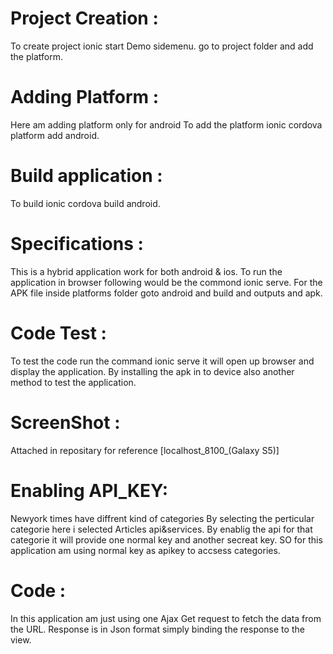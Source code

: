 <h1>Project Creation :</h1> 

To create project ionic start Demo sidemenu. 
go to project folder and add the platform.

<h1>Adding Platform :</h1>
Here am adding platform only for android
To add the platform ionic cordova platform add android.

<h1>Build application : </h1>
To build ionic cordova build android.

<h1>Specifications :</h1>
This is a hybrid application work for both android & ios.
To run the application in browser following would be the commond ionic serve. 
For the APK file inside platforms folder goto android and build and outputs and apk. 

<h1>Code Test :</h1>
To test the code run the command ionic serve  it will open up browser and display the application.
By installing the apk in to device also another method to test the application.


<h1>ScreenShot :</h1>
Attached in repositary for reference [localhost_8100_(Galaxy S5)]


<h1>Enabling API_KEY:</h1>
Newyork times have diffrent kind of categories
By selecting the perticular categorie here i selected Articles api&services.
By enablig the api for that categorie it will provide one normal key and another secreat key.
SO for this application am using normal key as apikey to accsess categories. 

<h1>Code : </h1>
In this application am just using one Ajax Get request to fetch the data from the URL.
Response is in Json format simply binding the response to the view.
